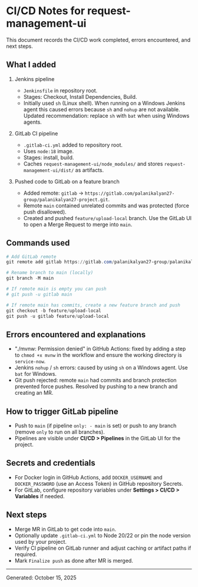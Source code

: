 # CI/CD Notes for request-management-ui

This document records the CI/CD work completed, errors encountered, and next steps.

## What I added

1. Jenkins pipeline
   - `Jenkinsfile` in repository root.
   - Stages: Checkout, Install Dependencies, Build.
   - Initially used `sh` (Linux shell). When running on a Windows Jenkins agent this caused errors because `sh` and `nohup` are not available. Updated recommendation: replace `sh` with `bat` when using Windows agents.

2. GitLab CI pipeline
   - `.gitlab-ci.yml` added to repository root.
   - Uses `node:18` image.
   - Stages: install, build.
   - Caches `request-management-ui/node_modules/` and stores `request-management-ui/dist/` as artifacts.

3. Pushed code to GitLab on a feature branch
   - Added remote: `gitlab` -> `https://gitlab.com/palanikalyan27-group/palanikalyan27-project.git`.
   - Remote `main` contained unrelated commits and was protected (force push disallowed).
   - Created and pushed `feature/upload-local` branch. Use the GitLab UI to open a Merge Request to merge into `main`.

## Commands used

```powershell
# Add GitLab remote
git remote add gitlab https://gitlab.com/palanikalyan27-group/palanikalyan27-project.git

# Rename branch to main (locally)
git branch -M main

# If remote main is empty you can push
# git push -u gitlab main

# If remote main has commits, create a new feature branch and push
git checkout -b feature/upload-local
git push -u gitlab feature/upload-local
```

## Errors encountered and explanations

- "./mvnw: Permission denied" in GitHub Actions: fixed by adding a step to `chmod +x mvnw` in the workflow and ensure the working directory is `service-now`.
- Jenkins `nohup` / `sh` errors: caused by using `sh` on a Windows agent. Use `bat` for Windows.
- Git push rejected: remote `main` had commits and branch protection prevented force pushes. Resolved by pushing to a new branch and creating an MR.

## How to trigger GitLab pipeline

- Push to `main` (if pipeline `only: - main` is set) or push to any branch (remove `only` to run on all branches).
- Pipelines are visible under **CI/CD > Pipelines** in the GitLab UI for the project.

## Secrets and credentials

- For Docker login in GitHub Actions, add `DOCKER_USERNAME` and `DOCKER_PASSWORD` (use an Access Token) in GitHub repository Secrets.
- For GitLab, configure repository variables under **Settings > CI/CD > Variables** if needed.

## Next steps

- Merge MR in GitLab to get code into `main`.
- Optionally update `.gitlab-ci.yml` to Node 20/22 or pin the node version used by your project.
- Verify CI pipeline on GitLab runner and adjust caching or artifact paths if required.
- Mark `Finalize push` as done after MR is merged.

---
Generated: October 15, 2025
